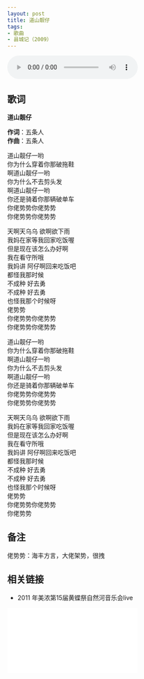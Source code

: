 ```yaml
---
layout: post
title: 道山靓仔
tags: 
- 歌曲
- 县城记（2009）
---
```


<audio controls autoplay loop  src="https://eq-sycdn.kuwo.cn/38a6673b1b312f6983ab22aa57e95956/5f9ccd7a/resource/n2/72/31/1335209077.mp3">
您的浏览器不支持 audio 标签。
</audio>

## 歌词
**道山靓仔**

**作词**：五条人   
**作曲**：五条人   

道山靓仔一哟   
你为什么穿着你那破拖鞋   
啊道山靓仔一哟   
你为什么不去剪头发   
啊道山靓仔一哟   
你还是骑着你那辆破单车   
你佬势势你佬势势   
你佬势势你佬势势

天啊天乌乌 欲啊欲下雨   
我妈在家等我回家吃饭喔   
但是现在该怎么办好啊   
我在看守所哦   
我妈讲 阿仔啊回来吃饭吧   
都怪我那时候   
不成种 好去勇   
不成种 好去勇   
也怪我那个时候呀   
佬势势   
你佬势势你佬势势   
你佬势势你佬势势

道山靓仔一哟   
你为什么穿着你那破拖鞋   
啊道山靓仔一哟   
你为什么不去剪头发   
啊道山靓仔一哟   
你还是骑着你那辆破单车   
你佬势势你佬势势   
你佬势势你佬势势

天啊天乌乌 欲啊欲下雨   
我妈在家等我回家吃饭喔   
但是现在该怎么办好啊   
我在看守所哦   
我妈讲 阿仔啊回来吃饭吧   
都怪我那时候   
不成种 好去勇   
不成种 好去勇   
也怪我那个时候呀   
佬势势   
你佬势势你佬势势   
你佬势势

## 备注
佬势势：海丰方言，大佬架势，很拽

## 相关链接
* 2011 年美浓第15届黄蝶祭自然河音乐会live
<div class="iframe-container">
<iframe class="responsive-iframe" src="//player.bilibili.com/player.html?aid=584043799&bvid=BV1nz4y1Q7Qs&cid=217333644&page=1" frameborder="no" allowfullscreen="true"></iframe>
</div>
